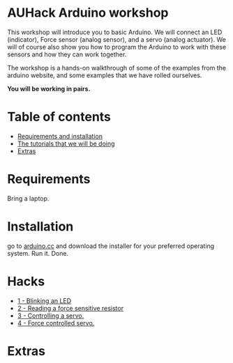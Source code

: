 # AUHack Arduino workshop
This workshop will introduce you to basic Arduino. We will connect an LED (indicator), Force sensor (analog sensor), and a servo (analog actuator). We will of course also show you how to program the Arduino to work with these sensors and how they can work together. 

The workshop is a hands-on walkthrough of some of the examples from the arduino website, and some examples that we have rolled ourselves.

**You will be working in pairs.**

# Table of contents
* [Requirements and installation](https://github.com/AUHack/ws18_arduino/#requirements)
* [The tutorials that we will be doing](https://github.com/AUHack/ws18_arduino/#hacks)
* [Extras](https://github.com/AUHack/ws18_arduino/#extras)

# Requirements
Bring a laptop. 

# Installation
go to [arduino.cc](https://www.arduino.cc/en/Main/Software) and download the installer for your preferred operating system. Run it. Done.

# Hacks
* [1 - Blinking an LED](https://www.arduino.cc/en/Tutorial/Blink)
* [2 - Reading a force sensitive resistor]()
* [3 - Controlling a servo.](https://www.arduino.cc/en/Tutorial/Sweep)
* [4 - Force controlled servo.](./4_FSR_Controlled_Servo)

# Extras